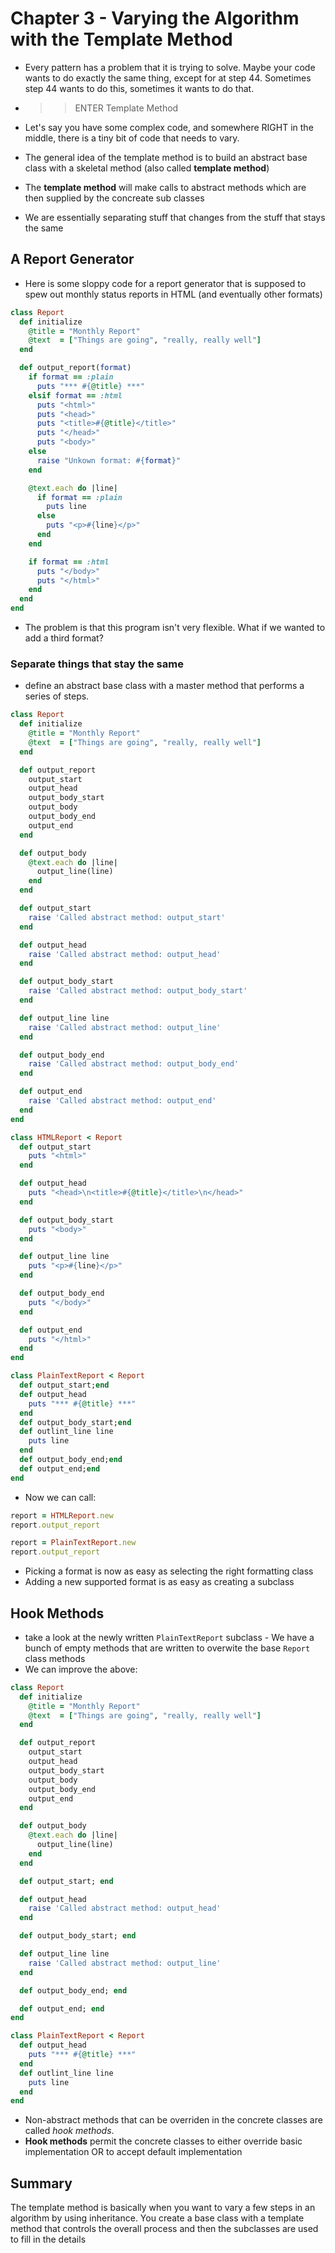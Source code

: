 # Chapter 3 - Varying the Algorithm with the Template Method

* Every pattern has a problem that it is trying to solve. Maybe your code wants to do exactly the same thing, except for at step 44. Sometimes step 44 wants to do this, sometimes it wants to do that.
* >> ENTER Template Method

* Let's say you have some complex code, and somewhere RIGHT in the middle, there is a tiny bit of code that needs to vary.
* The general idea of the template method is to build an abstract base class with a skeletal method (also called __template method__)
* The __template method__ will make calls to abstract methods which are then supplied by the concreate sub classes
* We are essentially separating stuff that changes from the stuff that stays the same

## A Report Generator
* Here is some sloppy code for a report generator that is supposed to spew out monthly status reports in HTML (and eventually other formats)

```ruby
class Report
  def initialize
    @title = "Monthly Report"
    @text  = ["Things are going", "really, really well"]
  end

  def output_report(format)
    if format == :plain
      puts "*** #{@title} ***"
    elsif format == :html
      puts "<html>"
      puts "<head>"
      puts "<title>#{@title}</title>"
      puts "</head>"
      puts "<body>"
    else
      raise "Unkown format: #{format}"
    end

    @text.each do |line|
      if format == :plain
        puts line
      else
        puts "<p>#{line}</p>"
      end
    end

    if format == :html
      puts "</body>"
      puts "</html>"
    end
  end
end

```

* The problem is that this program isn't very flexible. What if we wanted to add a third format?

### Separate things that stay the same
* define an abstract base class with a master method that performs a series of steps.

```ruby
class Report
  def initialize
    @title = "Monthly Report"
    @text  = ["Things are going", "really, really well"]
  end

  def output_report
    output_start
    output_head
    output_body_start
    output_body
    output_body_end
    output_end
  end

  def output_body
    @text.each do |line|
      output_line(line)
    end
  end

  def output_start
    raise 'Called abstract method: output_start'
  end

  def output_head
    raise 'Called abstract method: output_head'
  end

  def output_body_start
    raise 'Called abstract method: output_body_start'
  end

  def output_line line
    raise 'Called abstract method: output_line'
  end

  def output_body_end
    raise 'Called abstract method: output_body_end'
  end

  def output_end
    raise 'Called abstract method: output_end'
  end
end
```

```ruby
class HTMLReport < Report
  def output_start
    puts "<html>"
  end

  def output_head
    puts "<head>\n<title>#{@title}</title>\n</head>"
  end

  def output_body_start
    puts "<body>"
  end

  def output_line line
    puts "<p>#{line}</p>"
  end

  def output_body_end
    puts "</body>"
  end

  def output_end
    puts "</html>"
  end
end

class PlainTextReport < Report
  def output_start;end
  def output_head
    puts "*** #{@title} ***"
  end
  def output_body_start;end
  def outlint_line line
    puts line
  end
  def output_body_end;end
  def output_end;end
end
```

* Now we can call:

```ruby
report = HTMLReport.new
report.output_report

report = PlainTextReport.new
report.output_report
```

* Picking a format is now as easy as selecting the right formatting class
* Adding a new supported format is as easy as creating a subclass

## Hook Methods
* take a look at the newly written `PlainTextReport` subclass - We have a bunch of empty methods that are written to overwite the base `Report` class methods
* We can improve the above:

```ruby
class Report
  def initialize
    @title = "Monthly Report"
    @text  = ["Things are going", "really, really well"]
  end

  def output_report
    output_start
    output_head
    output_body_start
    output_body
    output_body_end
    output_end
  end

  def output_body
    @text.each do |line|
      output_line(line)
    end
  end

  def output_start; end

  def output_head
    raise 'Called abstract method: output_head'
  end

  def output_body_start; end

  def output_line line
    raise 'Called abstract method: output_line'
  end

  def output_body_end; end

  def output_end; end
end

class PlainTextReport < Report
  def output_head
    puts "*** #{@title} ***"
  end
  def outlint_line line
    puts line
  end
end
```

* Non-abstract methods that can be overriden in the concrete classes are called _hook methods_.
* __Hook methods__ permit the concrete classes to either override basic implementation OR to accept default implementation

## Summary
The template method is basically when you want to vary a few steps in an algorithm by using inheritance. You create a base class with a template method that controls the overall process and then the subclasses are used to fill in the details
